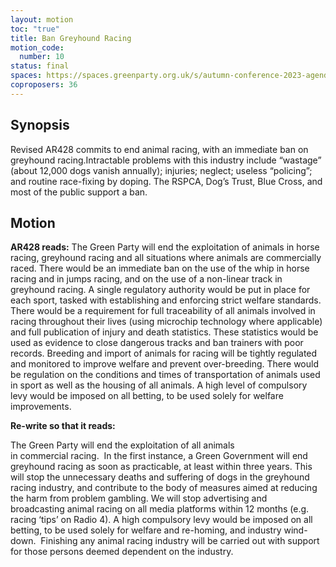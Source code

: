 ```yaml
---
layout: motion
toc: "true"
title: Ban Greyhound Racing
motion_code:
  number: 10
status: final
spaces: https://spaces.greenparty.org.uk/s/autumn-conference-2023-agenda-forum/post/post/view?id=11197
coproposers: 36
---
```

## **Synopsis**

Revised AR428 commits to end animal racing, with an immediate ban on greyhound racing.Intractable problems with this industry include “wastage” (about 12,000 dogs vanish annually); injuries; neglect; useless “policing”; and routine race-fixing by doping. The RSPCA, Dog’s Trust, Blue Cross, and most of the public support a ban.

## **Motion**

**AR428 reads:** The Green Party will end the exploitation of animals in horse racing, greyhound racing and all situations where animals are commercially raced. There would be an immediate ban on the use of the whip in horse racing and in jumps racing, and on the use of a non-linear track in greyhound racing. A single regulatory authority would be put in place for each sport, tasked with establishing and enforcing strict welfare standards. There would be a requirement for full traceability of all animals involved in racing throughout their lives (using microchip technology where applicable) and full publication of injury and death statistics. These statistics would be used as evidence to close dangerous tracks and ban trainers with poor records. Breeding and import of animals for racing will be tightly regulated and monitored to improve welfare and prevent over-breeding. There would be regulation on the conditions and times of transportation of animals used in sport as well as the housing of all animals. A high level of compulsory levy would be imposed on all betting, to be used solely for welfare improvements. 

**Re-write so that it reads:**

The Green Party will end the exploitation of all animals in commercial racing.  In the first instance, a Green Government will end greyhound racing as soon as practicable, at least within three years. This will stop the unnecessary deaths and suffering of dogs in the greyhound racing industry, and contribute to the body of measures aimed at reducing the harm from problem gambling. We will stop advertising and broadcasting animal racing on all media platforms within 12 months (e.g. racing ‘tips’ on Radio 4). A high compulsory levy would be imposed on all betting, to be used solely for welfare and re-homing, and industry wind-down.  Finishing any animal racing industry will be carried out with support for those persons deemed dependent on the industry.